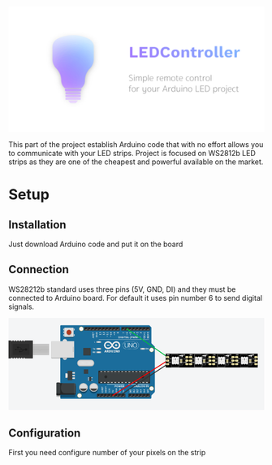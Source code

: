 ![Project logo](led_controller_logo.png)

This part of the project establish Arduino code that with no effort allows you to communicate with your LED strips. Project is focused on WS2812b LED strips as they are one of the cheapest and powerful available on the market.

# Setup

## Installation
Just download Arduino code and put it on the board

## Connection
WS28212b standard uses three pins (5V, GND, DI) and they must be connected to Arduino board. For default it uses pin number 6 to send digital signals.

![Connection illustration](connection_illustration.png)

## Configuration
First you need configure number of your pixels on the strip
